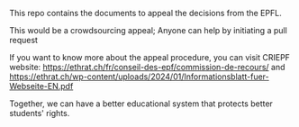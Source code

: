 This repo contains the documents to appeal the decisions from the EPFL.

This would be a crowdsourcing appeal; Anyone can help by initiating a pull request

If you want to know more about the appeal procedure, you can visit CRIEPF website: https://ethrat.ch/fr/conseil-des-epf/commission-de-recours/ and https://ethrat.ch/wp-content/uploads/2024/01/Informationsblatt-fuer-Webseite-EN.pdf

Together, we can have a better educational system that protects better students' rights.
